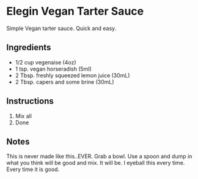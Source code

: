# Elegin Vegan Tarter Sauce

Simple Vegan tarter sauce. Quick and easy.

## Ingredients

- 1/2 cup vegenaise (4oz)
- 1 tsp. vegan horseradish (5ml)
- 2 Tbsp. freshly squeezed lemon juice (30mL)
- 2 Tbsp. capers and some brine (30mL)

## Instructions

1. Mix all
2. Done

## Notes

This is never made like this..EVER. Grab a bowl. Use a spoon and dump in what you think will be good and mix. It will be. I eyeball this every time. Every time it is good.
